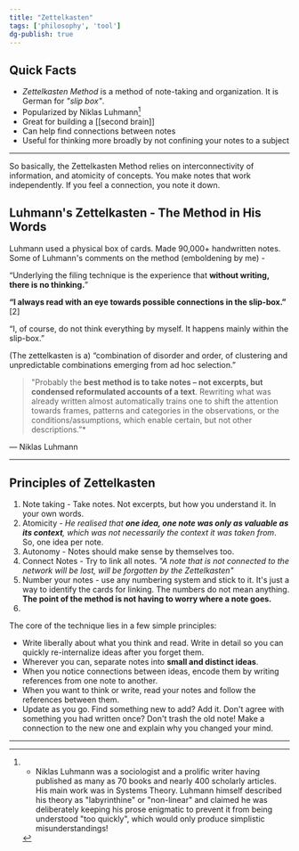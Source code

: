 ```yaml
---  
title: "Zettelkasten"  
tags: ['philosophy', 'tool']  
dg-publish: true  
---  
```

  
## Quick Facts  
- *Zettelkasten Method* is a method of note-taking and organization. It is German for *"slip box"*.   
- Popularized by Niklas Luhmann[^1]  
- Great for building a [[second brain]]   
- Can help find connections between notes  
- Useful for thinking more broadly by not confining your notes to a subject   
---  
  
So basically, the Zettelkasten Method relies on interconnectivity of information, and atomicity of concepts. You make notes that work independently. If you feel a connection, you note it down.  
  
## Luhmann's Zettelkasten - The Method in His Words  
Luhmann used a physical box of cards. Made 90,000+ handwritten notes.   
Some of Luhmann's comments on the method (emboldening by me) -   
  
 “Underlying the filing technique is the experience that **without writing, there is no thinking.**”  
   
 **“I always read with an eye towards possible connections in the slip-box.”** [2]  
   
 “I, of course, do not think everything by myself. It happens mainly within the slip-box.”  
   
 (The zettelkasten is a) “combination of disorder and order, of clustering and unpredictable combinations emerging from ad hoc selection.”  
  
>"Probably the **best method is to take notes – not excerpts, but condensed reformulated accounts of a text**. Rewriting what was already written almost automatically trains one to shift the attention towards frames, patterns and categories in the observations, or the conditions/assumptions, which enable certain, but not other descriptions.”*  
>  
— Niklas Luhmann  
  
  
  
---  
  
## Principles of Zettelkasten  
  
1. Note taking - Take notes. Not excerpts, but how you understand it. In your own words.   
2. Atomicity - *He realised that **one idea, one note was only as valuable as its context**, which was not necessarily the context it was taken from*. So, one idea per note.  
3. Autonomy - Notes should make sense by themselves too.   
4. Connect Notes - Try to link all notes. *"A note that is not connected to the network will be lost, will be forgotten by the Zettelkasten"*  
5. Number your notes - use any numbering system and stick to it. It's just a way to identify the cards for linking. The numbers do not mean anything. **The point of the method is not having to worry where a note goes.**   
6.   
  
The core of the technique lies in a few simple principles:  
- Write liberally about what you think and read. Write in detail so you can quickly re-internalize ideas after you forget them.  
- Wherever you can, separate notes into **small and distinct ideas**.  
- When you notice connections between ideas, encode them by writing references from one note to another.  
- When you want to think or write, read your notes and follow the references between them.  
- Update as you go. Find something new to add? Add it. Don't agree with something you had written once? Don't trash the old note! Make a connection to the new one and explain why you changed your mind.   
---  
  
[^1]: - Niklas Luhmann was a sociologist and a prolific writer having published as many as 70 books and nearly 400 scholarly articles. His main work was in Systems Theory. Luhmann himself described his theory as "labyrinthine" or "non-linear" and claimed he was deliberately keeping his prose enigmatic to prevent it from being understood "too quickly", which would only produce simplistic misunderstandings!  
  
[^2]: - Personal note - This is what helped me the most and why I find this method pretty much life-changing. It has changed the way I process things, the way I learn things. This way, I've been more [[mindfulness|mindful]] of what I'm reading, what is important. As a result, I've been able to retain more.   
